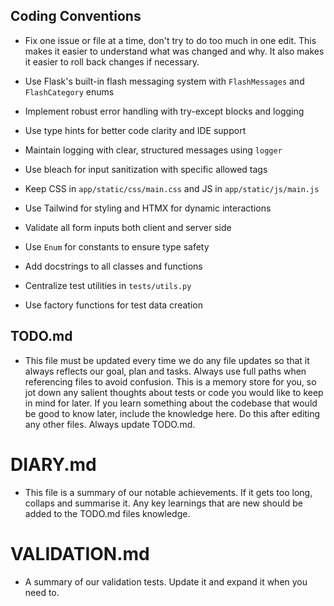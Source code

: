 ## Coding Conventions
- Fix one issue or file at a time, don't try to do too much in one edit. This makes it easier to understand what was changed and why. It also makes it easier to roll back changes if necessary.

- Use Flask's built-in flash messaging system with `FlashMessages` and `FlashCategory` enums
- Implement robust error handling with try-except blocks and logging
- Use type hints for better code clarity and IDE support
- Maintain logging with clear, structured messages using `logger`
- Use bleach for input sanitization with specific allowed tags
- Keep CSS in `app/static/css/main.css` and JS in `app/static/js/main.js`
- Use Tailwind for styling and HTMX for dynamic interactions
- Validate all form inputs both client and server side
- Use `Enum` for constants to ensure type safety
- Add docstrings to all classes and functions
- Centralize test utilities in `tests/utils.py`
- Use factory functions for test data creation

## TODO.md
- This file must be updated every time we do any file updates so that it always reflects our goal, plan and tasks. Always use full paths when referencing files to avoid confusion. This is a memory store for you, so jot down any salient thoughts about tests or code you would like to keep in mind for later. If you learn something about the codebase that would be good to know later, include the knowledge here. Do this after editing any other files. Always update TODO.md.

# DIARY.md
- This file is a summary of our notable achievements. If it gets too long, collaps and summarise it. Any key learnings that are new should be added to the TODO.md files knowledge. 

# VALIDATION.md
- A summary of our validation tests. Update it and expand it when you need to.

